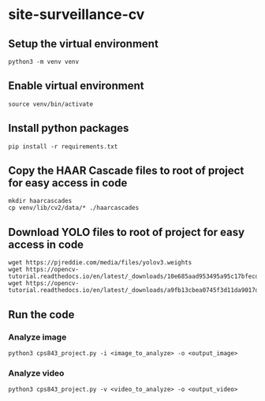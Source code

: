 # site-surveillance-cv

## Setup the virtual environment
```python3 -m venv venv```

## Enable virtual environment
```source venv/bin/activate```

## Install python packages
```pip install -r requirements.txt```

## Copy the HAAR Cascade files to root of project for easy access in code
```
mkdir haarcascades
cp venv/lib/cv2/data/* ./haarcascades
```

## Download YOLO files to root of project for easy access in code
```
wget https://pjreddie.com/media/files/yolov3.weights
wget https://opencv-tutorial.readthedocs.io/en/latest/_downloads/10e685aad953495a95c17bfecd1649e5/yolov3.cfg
wget https://opencv-tutorial.readthedocs.io/en/latest/_downloads/a9fb13cbea0745f3d11da9017d1b8467/coco.names
```

## Run the code
### Analyze image
```python3 cps843_project.py -i <image_to_analyze> -o <output_image>```
### Analyze video
```python3 cps843_project.py -v <video_to_analyze> -o <output_video>```